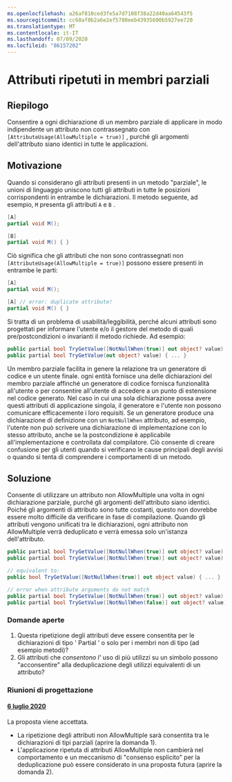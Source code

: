 ```yaml
---
ms.openlocfilehash: a26af810ced3fe5a7d7108f38a22d40aa64543f5
ms.sourcegitcommit: cc68af0b2a6e2ef5780eeb43935600b5927ee720
ms.translationtype: MT
ms.contentlocale: it-IT
ms.lasthandoff: 07/09/2020
ms.locfileid: "86157202"
---
```

# <a name="repeated-attributes-in-partial-members"></a>Attributi ripetuti in membri parziali

## <a name="summary"></a>Riepilogo

Consentire a ogni dichiarazione di un membro parziale di applicare in modo indipendente un attributo non contrassegnato con `[AttributeUsage(AllowMultiple = true)]` , purché gli argomenti dell'attributo siano identici in tutte le applicazioni.

## <a name="motivation"></a>Motivazione

Quando si considerano gli attributi presenti in un metodo "parziale", le unioni di linguaggio uniscono tutti gli attributi in tutte le posizioni corrispondenti in entrambe le dichiarazioni. Il metodo seguente, ad esempio, `M` presenta gli attributi `A` e `B` .

```cs
[A]
partial void M();

[B]
partial void M() { }
```

Ciò significa che gli attributi che non sono contrassegnati non `[AttributeUsage(AllowMultiple = true)]` possono essere presenti in entrambe le parti:

```cs
[A]
partial void M();

[A] // error: duplicate attribute!
partial void M() { }
```

Si tratta di un problema di usabilità/leggibilità, perché alcuni attributi sono progettati per informare l'utente e/o il gestore del metodo di quali pre/postcondizioni o invarianti il metodo richiede. Ad esempio:

```cs
public partial bool TryGetValue([NotNullWhen(true)] out object? value);
public partial bool TryGetValue(out object? value) { ... }
```

Un membro parziale facilita in genere la relazione tra un generatore di codice e un utente finale. ogni entità fornisce una delle dichiarazioni del membro parziale affinché un generatore di codice fornisca funzionalità all'utente o per consentire all'utente di accedere a un punto di estensione nel codice generato. Nel caso in cui una sola dichiarazione possa avere questi attributi di applicazione singola, il generatore e l'utente non possono comunicare efficacemente i loro requisiti. Se un generatore produce una dichiarazione di definizione con un `NotNullWhen` attributo, ad esempio, l'utente non può scrivere una dichiarazione di implementazione con lo stesso attributo, anche se la postcondizione è applicabile all'implementazione e controllata dal compilatore. Ciò consente di creare confusione per gli utenti quando si verificano le cause principali degli avvisi o quando si tenta di comprendere i comportamenti di un metodo.

## <a name="solution"></a>Soluzione

Consente di utilizzare un attributo non AllowMultiple una volta in ogni dichiarazione parziale, purché gli argomenti dell'attributo siano identici. Poiché gli argomenti di attributo sono tutte costanti, questo non dovrebbe essere molto difficile da verificare in fase di compilazione. Quando gli attributi vengono unificati tra le dichiarazioni, ogni attributo non AllowMultiple verrà deduplicato e verrà emessa solo un'istanza dell'attributo.

```cs
public partial bool TryGetValue([NotNullWhen(true)] out object? value);
public partial bool TryGetValue([NotNullWhen(true)] out object? value) { ... } // ok

// equivalent to:
public bool TryGetValue([NotNullWhen(true)] out object value) { ... }

// error when attribute arguments do not match
public partial bool TryGetValue([NotNullWhen(true)] out object? value);
public partial bool TryGetValue([NotNullWhen(false)] out object? value) { ... } // error
```

### <a name="open-questions"></a>Domande aperte

1. Questa ripetizione degli attributi deve essere consentita per le dichiarazioni di tipo ' Partial ' o solo per i membri non di tipo (ad esempio metodi)?
2. Gli attributi che *consentono l'* uso di più utilizzi su un simbolo possono "acconsentire" alla deduplicazione degli utilizzi equivalenti di un attributo?

### <a name="design-meetings"></a>Riunioni di progettazione
#### <a name="6th-july-2020"></a>[6 luglio 2020](/meetings/2020/LDM-2020-07-06.md#repeated-attributes-on-partial-members)
La proposta viene accettata.
  - La ripetizione degli attributi non AllowMultiple sarà consentita tra le dichiarazioni di tipi parziali (aprire la domanda 1).
  - L'applicazione ripetuta di attributi AllowMultiple non cambierà nel comportamento e un meccanismo di "consenso esplicito" per la deduplicazione può essere considerato in una proposta futura (aprire la domanda 2).
